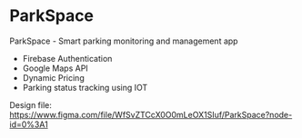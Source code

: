 # ParkSpace

ParkSpace - Smart parking monitoring and management app

- Firebase Authentication
- Google Maps API
- Dynamic Pricing
- Parking status tracking using IOT


Design file:
https://www.figma.com/file/WfSvZTCcX0O0mLeOX1SIuf/ParkSpace?node-id=0%3A1